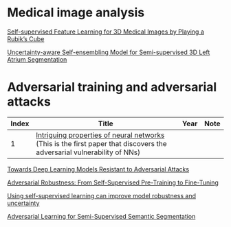 
# Medical image analysis
[Self-supervised Feature Learning for 3D Medical Images by Playing a Rubik’s Cube](https://arxiv.org/pdf/1910.02241.pdf)

[Uncertainty-aware Self-ensembling Model for Semi-supervised 3D Left Atrium Segmentation](https://arxiv.org/pdf/1907.07034.pdf)

# Adversarial training and adversarial attacks
|Index|Title|Year|Note|
|----|----|----|----|
|1|[Intriguing properties of neural networks](https://arxiv.org/pdf/1312.6199.pdf) (This is the first paper that discovers the adversarial vulnerability of NNs)|||

[Towards Deep Learning Models Resistant to Adversarial Attacks](https://arxiv.org/pdf/1706.06083.pdf)

[Adversarial Robustness: From Self-Supervised Pre-Training to Fine-Tuning](https://openaccess.thecvf.com/content_CVPR_2020/papers/Chen_Adversarial_Robustness_From_Self-Supervised_Pre-Training_to_Fine-Tuning_CVPR_2020_paper.pdf)

[Using self-supervised learning can improve model robustness and uncertainty](https://arxiv.org/pdf/1906.12340.pdf)

[Adversarial Learning for Semi-Supervised Semantic Segmentation](https://arxiv.org/pdf/1802.07934.pdf)
